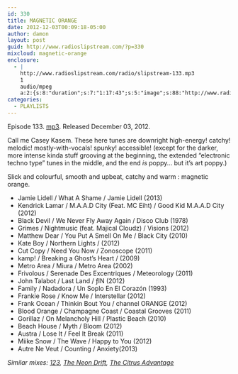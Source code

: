 ```yaml
---
id: 330
title: MAGNETIC ORANGE
date: 2012-12-03T00:09:18-05:00
author: damon
layout: post
guid: http://www.radioslipstream.com/?p=330
mixcloud: magnetic-orange
enclosure:
  - |
    http://www.radioslipstream.com/radio/slipstream-133.mp3
    1
    audio/mpeg
    a:2:{s:8:"duration";s:7:"1:17:43";s:5:"image";s:88:"http://www.radioslipstream.com/wp/wp-content/plugins/podpress/images/vpreview_center.png";}
categories:
  - PLAYLISTS
---
```

Episode 133. [mp3](/radio/slipstream-133.mp3). Released December 03, 2012.

Call me Casey Kasem. These here tunes are downright high-energy! catchy! melodic! mostly-with-vocals! spunky! accessible! (except for the darker, more intense kinda stuff grooving at the beginning, the extended “electronic techno type” tunes in the middle, and the end _is_ poppy… but it’s art poppy.)

Slick and colourful, smooth and upbeat, catchy and warm : magnetic orange.  

  * Jamie Lidell / What A Shame / Jamie Lidell (2013)
  * Kendrick Lamar / M.A.A.D City (Feat. MC Eiht) / Good Kid M.A.A.D City (2012)
  * Black Devil / We Never Fly Away Again / Disco Club (1978)
  * Grimes / Nightmusic (feat. Majical Cloudz) / Visions (2012)
  * Matthew Dear / You Put A Smell On Me / Black City (2010)
  * Kate Boy / Northern Lights / (2012)
  * Cut Copy / Need You Now / Zonoscope (2011)
  * kamp! / Breaking a Ghost’s Heart / (2009)
  * Metro Area / Miura / Metro Area (2002)
  * Frivolous / Serenade Des Excentriques / Meteorology (2011)
  * John Talabot / Last Land / ƒIN (2012)
  * Family / Nadadora / Un Soplo En El Corazón (1993)
  * Frankie Rose / Know Me / Interstellar (2012)
  * Frank Ocean / Thinkin Bout You / channel ORANGE (2012)
  * Blood Orange / Champagne Coast / Coastal Grooves (2011)
  * Gorillaz / On Melancholy Hill / Plastic Beach (2010)
  * Beach House / Myth / Bloom (2012)
  * Austra / Lose It / Feel It Break (2011)
  * Miike Snow / The Wave / Happy to You (2012)
  * Autre Ne Veut / Counting / Anxiety(2013)

_Similar mixes: [123](http://www.radioslipstream.com/playlists/2012/04/123-with-special-thanks-to/ "123. WITH SPECIAL THANKS TO:"), [The Neon Drift](http://www.radioslipstream.com/mixes/2006/12/the-neon-drift/ "The Neon Drift"), [The Citrus Advantage](http://www.radioslipstream.com/playlists/2009/01/the-citrus-advantage/ "THE CITRUS ADVANTAGE.")_